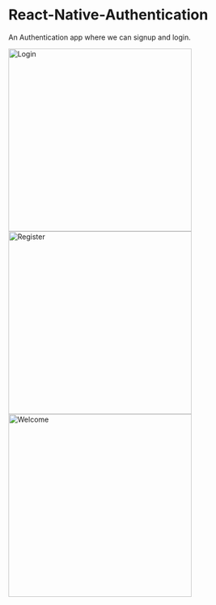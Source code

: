 # React-Native-Authentication
An Authentication app where we can signup and login.



<img width="362" alt="Login" src="https://user-images.githubusercontent.com/53538056/196965448-565d8cee-eb01-4d2a-a44e-83ebf605690e.png">
<img width="362" alt="Register" src="https://user-images.githubusercontent.com/53538056/196965529-17895b22-7519-44a0-ac89-55a7a95028d1.png">

<img width="362" alt="Welcome" src="https://user-images.githubusercontent.com/53538056/196965549-3f7056f8-85cf-40ea-a685-db9572dfdc23.png">
